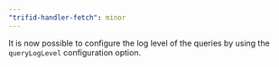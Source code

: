 ```yaml
---
"trifid-handler-fetch": minor
---
```


It is now possible to configure the log level of the queries by using the `queryLogLevel` configuration option.
